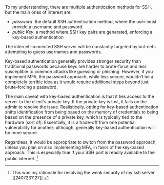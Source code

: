 To my understanding, there are multiple authentication methods for SSH, but the main ones of interest are:
- *password*. the default SSH authentication method, where the user must provide a username and password.
- *public Key*. a method where SSH key pairs are generated, enforcing a key-based authentication

The internet-connected SSH server will be constantly targeted by bot-nets attempting to guess usernames and passwords. 

Key-based authentication generally provides stronger security than traditional passwords because keys are harder to brute-force and less susceptible to common attacks like guessing or phishing. However, if you implement MFA, the password approach, while less secure, wouldn't be a completely terrible idea as it would require additional steps beyond just brute-forcing a password.

The main caveat with key-based authentication is that it ties access to the server to the client's private key. If the private key is lost, it falls on the admin to resolve the issue. Realistically, opting for key-based authentication shifts identification from being based on the memory of credentials to being based on the presence of a private key, which is typically tied to the hardware (sort of). Essentially, it is a trade-off from one potential vulnerability for another; although, generally key-based authentication will be more secure.

Regardless, it would be appropriate to switch from the password approach, unless you plan on also implementing MFA, in favor of the key-based approach. This is especially true if your SSH port is readily available to the public internet. [^1]

[^1]: This was my rationale for resolving the weak security of my ssh server [[2407231127]].
